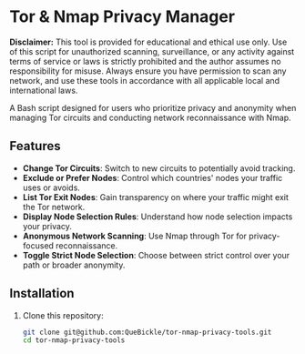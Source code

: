 # Tor & Nmap Privacy Manager

**Disclaimer:** This tool is provided for educational and ethical use only. Use of this script for unauthorized scanning, surveillance, or any activity against terms of service or laws is strictly prohibited and the author assumes no responsibility for misuse. Always ensure you have permission to scan any network, and use these tools in accordance with all applicable local and international laws.

A Bash script designed for users who prioritize privacy and anonymity when managing Tor circuits and conducting network reconnaissance with Nmap.

## Features

- **Change Tor Circuits**: Switch to new circuits to potentially avoid tracking.
- **Exclude or Prefer Nodes**: Control which countries' nodes your traffic uses or avoids.
- **List Tor Exit Nodes**: Gain transparency on where your traffic might exit the Tor network.
- **Display Node Selection Rules**: Understand how node selection impacts your privacy.
- **Anonymous Network Scanning**: Use Nmap through Tor for privacy-focused reconnaissance.
- **Toggle Strict Node Selection**: Choose between strict control over your path or broader anonymity.

## Installation

1. Clone this repository:
   ```bash
   git clone git@github.com:QueBickle/tor-nmap-privacy-tools.git
   cd tor-nmap-privacy-tools
